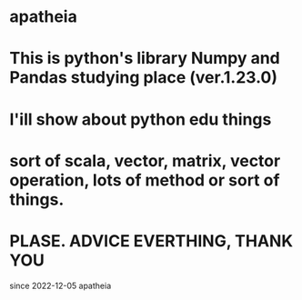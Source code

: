 # apatheia
# This is python's library Numpy and Pandas studying place (ver.1.23.0)

# I'ill show about python edu things
# sort of scala, vector, matrix, vector operation, lots of method or sort of things.

# PLASE. ADVICE EVERTHING, THANK YOU
since 2022-12-05 apatheia
